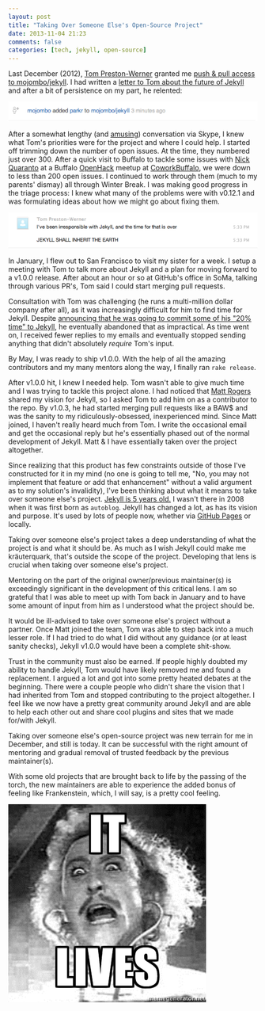 ```yaml
---
layout: post
title: "Taking Over Someone Else's Open-Source Project"
date: 2013-11-04 21:23
comments: false
categories: [tech, jekyll, open-source]
---
```


Last December (2012), [Tom Preston-Werner][] granted me [push & pull access to
mojombo/jekyll][]. I had written a [letter to Tom about the future of Jekyll][]
and after a bit of persistence on my part, he relented:

![mojombo added parkr to mojombo/jekyll](/images/mojombo-added-parkr-to-jekyll.png)

After a somewhat lengthy (and [amusing][]) conversation via Skype, I knew what
Tom's priorities were for the project and where I could help. I started off
trimming down the number of open issues. At the time, they numbered just over 300.
After a quick visit to Buffalo to tackle some issues with [Nick Quaranto][] at a
Buffalo [OpenHack][] meetup at [CoworkBuffalo][], we were down to less than 200
open issues. I continued to work through them (much to my parents' dismay) all
through Winter Break. I was making good progress in the triage process: I knew
what many of the problems were with v0.12.1 and was formulating ideas about how
we might go about fixing them.

![jekyll shall inherit the earth](/images/jekyll-shall-inherit-the-earth.png)

In January, I flew out to San Francisco to visit my sister for a week. I setup a
meeting with Tom to talk more about Jekyll and a plan for moving forward to a
v1.0.0 release. After about an hour or so at GitHub's office in SoMa, talking
through various PR's, Tom said I could start merging pull requests.

Consultation with Tom was challenging (he runs a multi-million dollar company
after all), as it was increasingly difficult for him to find time for Jekyll.
Despite [announcing that he was going to commit some of his "20% time" to Jekyll][],
he eventually abandoned that as impractical. As time went on, I received fewer
replies to my emails and eventually stopped sending anything that didn't
absolutely _require_ Tom's input.

By May, I was ready to ship v1.0.0. With the help of all the amazing
contributors and my many mentors along the way, I finally ran `rake release`.

After v1.0.0 hit, I knew I needed help. Tom wasn't able to give much time and I
was trying to tackle this project alone. I had noticed that [Matt Rogers][]
shared my vision for Jekyll, so I asked Tom to add him on as a contributor to
the repo. By v1.0.3, he had started merging pull requests like a BAW$ and was
the sanity to my ridiculously-obsessed, inexperienced mind. Since Matt joined, I
haven't really heard much from Tom. I write the occasional email and get the
occasional reply but he's essentially phased out of the normal development of
Jekyll. Matt & I have essentially taken over the project altogether.

Since realizing that this product has few constraints outside of those I've
constructed for it in my mind (no one is going to tell me, "No, you may not
implement that feature or add that enhancement" without a valid argument as to
my solution's invalidity), I've been thinking about what it means to take over
someone else's project. [Jekyll is 5 years old.][] I wasn't there in 2008 when
it was first born as `autoblog`. Jekyll has changed a lot, as has its vision and
purpose. It's used by lots of people now, whether via [GitHub Pages][] or
locally.

Taking over someone else's project takes a deep understanding of what the
project is and what it should be. As much as I wish Jekyll could make me
kräuterquark, that's outside the scope of the project. Developing that lens is
crucial when taking over someone else's project.

Mentoring on the part of the original owner/previous maintainer(s) is
exceedingly significant in the development of this critical lens. I am so
grateful that I was able to meet up with Tom back in January and to have some
amount of input from him as I understood what the project should be.

It would be ill-advised to take over someone else's project without a partner.
Once Matt joined the team, Tom was able to step back into a much lesser role.
If I had tried to do what I did without any guidance (or at least sanity
checks), Jekyll v1.0.0 would have been a complete shit-show.

Trust in the community must also be earned. If people highly doubted my ability
to handle Jekyll, Tom would have likely removed me and found a replacement. I
argued a lot and got into some pretty heated debates at the beginning. There
were a couple people who didn't share the vision that I had inherited from Tom
and stopped contributing to the project altogether. I feel like we now have a
pretty great community around Jekyll and are able to help each other out and
share cool plugins and sites that we made for/with Jekyll.

Taking over someone else's open-source project was new terrain for me in
December, and still is today. It can be successful with the right amount of
mentoring and gradual removal of trusted feedback by the previous maintainer(s).

With some old projects that are brought back to life by the passing of the
torch, the new maintainers are able to experience the added bonus of feeling
like Frankenstein, which, I will say, is a pretty cool feeling.

![igor](/images/it-lives.jpg)

[Tom Preston-Werner]: http://tom.preston-werner.com
[push & pull access to mojombo/jekyll]: /images/mojombo-added-parkr-to-jekyll.png
[letter to Tom about the future of Jekyll]: /2012/12/11/an-open-letter-to-tom-preston-werner/
[amusing]: /images/jekyll-shall-inherit-the-earth.png
[Nick Quaranto]: http://quaran.to
[CoworkBuffalo]: http://coworkbuffalo.com
[OpenHack]: http://openhack.github.io
[announcing that he was going to commit some of his "20% time" to Jekyll]: https://github.com/mojombo/jekyll/issues/578#issuecomment-11414645
[Matt Rogers]: http://mattr.info
[Jekyll is 5 years old.]: https://github.com/mojombo/jekyll/commit/d189e05d236769c1e5594af9db4d6eacb86fc16e
[GitHub Pages]: http://pages.github.com
